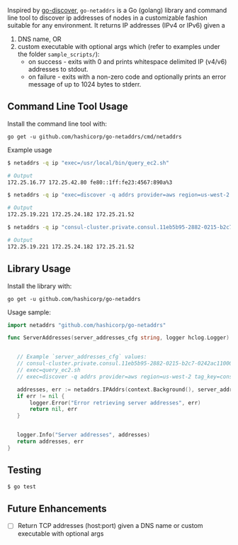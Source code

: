 Inspired by [go-discover](https://github.com/hashicorp/go-discover), `go-netaddrs` is a Go (golang) library and command line tool to discover ip addresses of nodes in a customizable fashion suitable for any environment. It returns IP addresses (IPv4 or IPv6) given a
1. DNS name, OR
2. custom executable with optional args which (refer to examples under the folder `sample_scripts/`):
    * on success - exits with 0 and prints whitespace delimited IP (v4/v6) addresses to stdout.
    * on failure - exits with a non-zero code and optionally prints an error message of up to 1024 bytes to stderr.

## Command Line Tool Usage

Install the command line tool with:

```
go get -u github.com/hashicorp/go-netaddrs/cmd/netaddrs
```

Example usage

```bash
$ netaddrs -q ip "exec=/usr/local/bin/query_ec2.sh"

# Output
172.25.16.77 172.25.42.80 fe80::1ff:fe23:4567:890a%3
```

```bash
$ netaddrs -q ip "exec=discover -q addrs provider=aws region=us-west-2 tag_key=consul-server tag_value=true"

# Output
172.25.19.221 172.25.24.182 172.25.21.52
```

```bash
$ netaddrs -q ip "consul-cluster.private.consul.11eb5b95-2882-0215-b2c7-0242ac11000d.aws.hcp.dev"

# Output
172.25.19.221 172.25.24.182 172.25.21.52
```

## Library Usage

Install the library with:

```
go get -u github.com/hashicorp/go-netaddrs
```

Usage sample:
```Go
import netaddrs "github.com/hashicorp/go-netaddrs"

func ServerAddresses(server_addresses_cfg string, logger hclog.Logger) ([]string, error) {


   // Example `server_addresses_cfg` values:
   // consul-cluster.private.consul.11eb5b95-2882-0215-b2c7-0242ac11000d.aws.hcp.dev
   // exec=query_ec2.sh
   // exec=discover -q addrs provider=aws region=us-west-2 tag_key=consul-server tag_value=true

   addresses, err := netaddrs.IPAddrs(context.Background(), server_addresses_cfg, logger)
   if err != nil {
       logger.Error("Error retrieving server addresses", err)
       return nil, err
   }


   logger.Info("Server addresses", addresses)
   return addresses, err
}
```

## Testing

```bash
$ go test
```

## Future Enhancements

- [ ] Return TCP addresses (host:port) given a DNS name or custom executable with optional args
